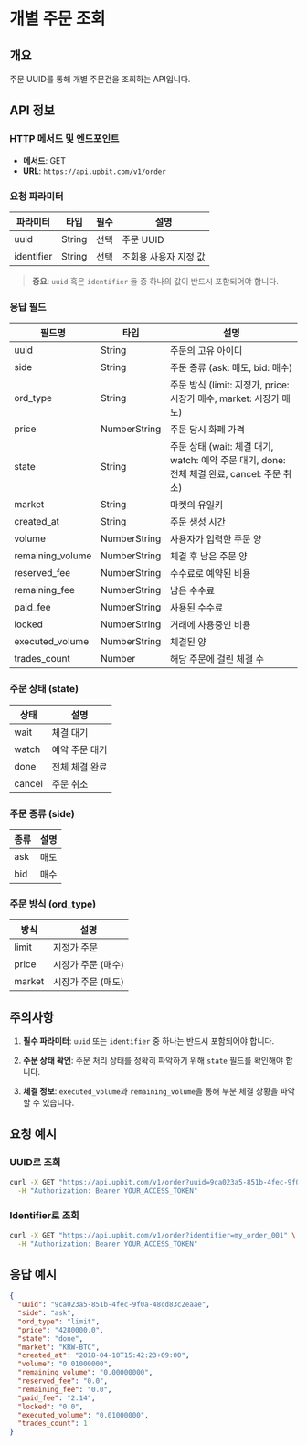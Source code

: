 # 개별 주문 조회

## 개요
주문 UUID를 통해 개별 주문건을 조회하는 API입니다.

## API 정보

### HTTP 메서드 및 엔드포인트
- **메서드**: GET
- **URL**: `https://api.upbit.com/v1/order`

### 요청 파라미터

| 파라미터 | 타입 | 필수 | 설명 |
|---------|------|------|------|
| uuid | String | 선택 | 주문 UUID |
| identifier | String | 선택 | 조회용 사용자 지정 값 |

> **중요**: `uuid` 혹은 `identifier` 둘 중 하나의 값이 반드시 포함되어야 합니다.

### 응답 필드

| 필드명 | 타입 | 설명 |
|--------|------|------|
| uuid | String | 주문의 고유 아이디 |
| side | String | 주문 종류 (ask: 매도, bid: 매수) |
| ord_type | String | 주문 방식 (limit: 지정가, price: 시장가 매수, market: 시장가 매도) |
| price | NumberString | 주문 당시 화폐 가격 |
| state | String | 주문 상태 (wait: 체결 대기, watch: 예약 주문 대기, done: 전체 체결 완료, cancel: 주문 취소) |
| market | String | 마켓의 유일키 |
| created_at | String | 주문 생성 시간 |
| volume | NumberString | 사용자가 입력한 주문 양 |
| remaining_volume | NumberString | 체결 후 남은 주문 양 |
| reserved_fee | NumberString | 수수료로 예약된 비용 |
| remaining_fee | NumberString | 남은 수수료 |
| paid_fee | NumberString | 사용된 수수료 |
| locked | NumberString | 거래에 사용중인 비용 |
| executed_volume | NumberString | 체결된 양 |
| trades_count | Number | 해당 주문에 걸린 체결 수 |

### 주문 상태 (state)

| 상태 | 설명 |
|------|------|
| wait | 체결 대기 |
| watch | 예약 주문 대기 |
| done | 전체 체결 완료 |
| cancel | 주문 취소 |

### 주문 종류 (side)

| 종류 | 설명 |
|------|------|
| ask | 매도 |
| bid | 매수 |

### 주문 방식 (ord_type)

| 방식 | 설명 |
|------|------|
| limit | 지정가 주문 |
| price | 시장가 주문 (매수) |
| market | 시장가 주문 (매도) |

## 주의사항

1. **필수 파라미터**: `uuid` 또는 `identifier` 중 하나는 반드시 포함되어야 합니다.

2. **주문 상태 확인**: 주문 처리 상태를 정확히 파악하기 위해 `state` 필드를 확인해야 합니다.

3. **체결 정보**: `executed_volume`과 `remaining_volume`을 통해 부분 체결 상황을 파악할 수 있습니다.

## 요청 예시

### UUID로 조회
```bash
curl -X GET "https://api.upbit.com/v1/order?uuid=9ca023a5-851b-4fec-9f0a-48cd83c2eaae" \
  -H "Authorization: Bearer YOUR_ACCESS_TOKEN"
```

### Identifier로 조회
```bash
curl -X GET "https://api.upbit.com/v1/order?identifier=my_order_001" \
  -H "Authorization: Bearer YOUR_ACCESS_TOKEN"
```

## 응답 예시

```json
{
  "uuid": "9ca023a5-851b-4fec-9f0a-48cd83c2eaae",
  "side": "ask",
  "ord_type": "limit",
  "price": "4280000.0",
  "state": "done",
  "market": "KRW-BTC",
  "created_at": "2018-04-10T15:42:23+09:00",
  "volume": "0.01000000",
  "remaining_volume": "0.00000000",
  "reserved_fee": "0.0",
  "remaining_fee": "0.0",
  "paid_fee": "2.14",
  "locked": "0.0",
  "executed_volume": "0.01000000",
  "trades_count": 1
}
```